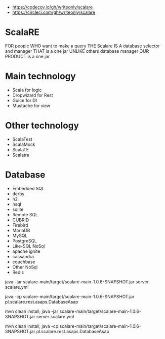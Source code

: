 * https://codecov.io/gh/writeonly/scalare
* https://circleci.com/gh/writeonly/scalare

# ScalaRE

FOR people
WHO want to make a query
THE Scalare IS A database selector and manager
THAT is a one jar
UNLIKE others database manager
OUR PRODUCT is a one jar

# Main technology
* Scala for logic
* Dropwizard for Rest
* Guice for DI
* Mustache for view

# Other technology
* ScalaTest
* ScalaMock
* ScalaTE
* Scalatra

# Database
* Embedded SQL
 * derby
 * h2
 * hsql
 * sqlite
* Remote SQL
 * CUBRID
 * Firebird
 * MariaDB
 * MySQL
 * PostgreSQL
* Like-SQL NoSql
 * apache ignite
 * cassandra
 * couchbase
* Other NoSql
 * Redis



java -jar scalare-main/target/scalare-main-1.0.6-SNAPSHOT.jar server scalare.yml

java -cp scalare-main/target/scalare-main-1.0.6-SNAPSHOT.jar pl.scalare.rest.asaps.DatabaseAsap

mvn clean install; java -jar scalare-main/target/scalare-main-1.0.6-SNAPSHOT.jar server scalare.yml

mvn clean install; java -cp scalare-main/target/scalare-main-1.0.6-SNAPSHOT.jar pl.scalare.rest.asaps.DatabaseAsap
